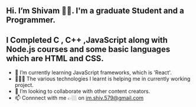## Hi. I’m Shivam 👋🏼. I'm a graduate Student and a Programmer.
## I Completed C , C++ ,JavaScript along with Node.js courses and some basic languages which are HTML and CSS.
- 🌱 I’m currently learning JavaScript frameworks, which is 'React'.
- 👨🏼‍💻 The various technologies I learnt is helping me in currently working project.
- 💞️ I’m looking to collaborate with other content creators.
- 📫 Connnect with me 👉🏼 on im.shiv.579@gmail.com
